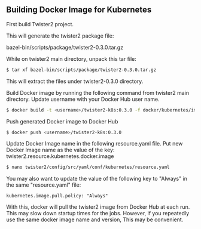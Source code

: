 ## Building Docker Image for Kubernetes

First build Twister2 project. 

This will generate the twister2 package file: 

bazel-bin/scripts/package/twister2-0.3.0.tar.gz

While on twister2 main directory, unpack this tar file:

```bash
$ tar xf bazel-bin/scripts/package/twister2-0.3.0.tar.gz
```

This will extract the files under twister2-0.3.0 directory. 

Build Docker image by running the following command from twister2 main directory. 
Update username with your Docker Hub user name. 

```bash
$ docker build -t <username>/twister2-k8s:0.3.0 -f docker/kubernetes/image/Dockerfile .
```

Push generated Docker image to Docker Hub
```bash
$ docker push <username>/twister2-k8s:0.3.0
```

Update Docker Image name in the following resource.yaml file. 
Put new Docker Image name as the value of the key: twister2.resource.kubernetes.docker.image 
```bash
$ nano twister2/config/src/yaml/conf/kubernetes/resource.yaml
```

You may also want to update the value of the following key to "Always" in the same "resource.yaml" 
file: 
````
kubernetes.image.pull.policy: "Always"
````
 
With this, docker will pull the twister2 image from Docker Hub at each run.  
This may slow down startup times for the jobs. 
However, if you repeatedly use the same docker image name and version,
This may be convenient.
  